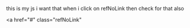 <script>
document.addEventListener('DOMContentLoaded', function () {
    const form = document.getElementById('form');
    const groups = document.querySelectorAll('.external-comparative-group');
    const refNoLinks = document.querySelectorAll('.refNoLink');

    // 🔹 function to apply readonly logic based on dropdown
    function applyReadOnlyLogic(group) {
        const dropdown = group.querySelector('.external-comparative-select');
        const valueInput = group.querySelector('.comparative-value');
        const detailsInput = group.querySelector('.comparative-details');

        if (!dropdown || !valueInput || !detailsInput) return;

        if (dropdown.value === 'No') {
            valueInput.readOnly = true;
            detailsInput.readOnly = true;

            valueInput.value = '';
            detailsInput.value = '';

            valueInput.classList.remove('is-invalid');
            detailsInput.classList.remove('is-invalid');
        } else {
            valueInput.readOnly = false;
            detailsInput.readOnly = false;
        }
    }

    // 🔹 Apply logic on dropdown change
    groups.forEach(group => {
        const dropdown = group.querySelector('.external-comparative-select');
        dropdown.addEventListener('change', function () {
            applyReadOnlyLogic(group);
        });
    });

    // 🔹 Apply logic when clicking refNoLink
    refNoLinks.forEach(link => {
        link.addEventListener('click', function (event) {
            event.preventDefault();

            // Loop through all groups and reapply readonly logic
            groups.forEach(group => {
                applyReadOnlyLogic(group);
            });

            // Optional: do your refNoLink click logic here (like opening modal)
            console.log("refNoLink clicked, readonly logic reapplied");
        });
    });

    // 🔹 Validation on submit
    form.addEventListener('submit', function (event) {
        event.preventDefault();
        let isValid = true;
        const elements = this.querySelectorAll('input, select, textarea');

        elements.forEach(function (element) {
            if (['KPIID', 'CreatedBy', 'KPICode', 'ID'].includes(element.id)) return;

            if (element.readOnly || element.disabled) {
                element.classList.remove('is-invalid');
                return;
            }

            if (element.value.trim() === '') {
                isValid = false;
                element.classList.add('is-invalid');
            } else {
                element.classList.remove('is-invalid');
            }
        });

        if (isValid) {
            form.submit();
        }
    });
});
</script>





this is my js i want that when i click on refNoLink then check for that also 


<script>
document.addEventListener('DOMContentLoaded', function () {
    const form = document.getElementById('form');
    const groups = document.querySelectorAll('.external-comparative-group');

    groups.forEach(group => {
        const dropdown = group.querySelector('.external-comparative-select');
        const valueInput = group.querySelector('.comparative-value');
        const detailsInput = group.querySelector('.comparative-details');

       

        dropdown.addEventListener('change', function () {
            if (this.value === 'No') {
                valueInput.readOnly = true;
                detailsInput.readOnly = true;

                valueInput.value = '';
                detailsInput.value = '';

                valueInput.classList.remove('is-invalid');
                detailsInput.classList.remove('is-invalid');
            } else {
                valueInput.readOnly = false;
                detailsInput.readOnly = false;
            }
        });
    });

 
    form.addEventListener('submit', function (event) {
        event.preventDefault();
        let isValid = true;
        const elements = this.querySelectorAll('input, select, textarea');

        elements.forEach(function (element) {

            if (['KPIID', 'CreatedBy', 'KPICode','ID'].includes(element.id)) return;

            if (element.readOnly || element.disabled) {
                element.classList.remove('is-invalid');
                return;
            }

            if (element.value.trim() === '') {
                isValid = false;
                element.classList.add('is-invalid');
            } else {
                element.classList.remove('is-invalid');
            }
        });

        if (isValid) {
            form.submit();
        }
    });
});
</script>

 <a href="#"
 class="refNoLink"
</a>
